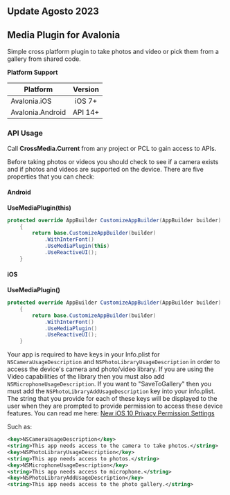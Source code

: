 ## Update Agosto 2023

## Media Plugin for Avalonia

Simple cross platform plugin to take photos and video or pick them from a gallery from shared code.

**Platform Support**

|Platform|Version|
| ------------------- | :------------------: |
|Avalonia.iOS|iOS 7+|
|Avalonia.Android|API 14+|

### API Usage

Call **CrossMedia.Current** from any project or PCL to gain access to APIs.

Before taking photos or videos you should check to see if a camera exists and if photos and videos are supported on the device. There are five properties that you can check:

#### Android 

 **UseMediaPlugin(this)**

```csharp
protected override AppBuilder CustomizeAppBuilder(AppBuilder builder)
    {
        return base.CustomizeAppBuilder(builder)
            .WithInterFont()
            .UseMediaPlugin(this)
            .UseReactiveUI();
    }
```

#### iOS

 **UseMediaPlugin()**
 
```csharp
protected override AppBuilder CustomizeAppBuilder(AppBuilder builder)
    {
        return base.CustomizeAppBuilder(builder)
            .WithInterFont()
            .UseMediaPlugin()
            .UseReactiveUI();
    }
```
Your app is required to have keys in your Info.plist for `NSCameraUsageDescription` and `NSPhotoLibraryUsageDescription` in order to access the device's camera and photo/video library. If you are using the Video capabilities of the library then you must also add `NSMicrophoneUsageDescription`.  If you want to "SaveToGallery" then you must add the `NSPhotoLibraryAddUsageDescription` key into your info.plist. The string that you provide for each of these keys will be displayed to the user when they are prompted to provide permission to access these device features. You can read me here: [New iOS 10 Privacy Permission Settings](https://devblogs.microsoft.com/xamarin/new-ios-10-privacy-permission-settings?WT.mc_id=friends-0000-jamont)

Such as:
```xml
<key>NSCameraUsageDescription</key>
<string>This app needs access to the camera to take photos.</string>
<key>NSPhotoLibraryUsageDescription</key>
<string>This app needs access to photos.</string>
<key>NSMicrophoneUsageDescription</key>
<string>This app needs access to microphone.</string>
<key>NSPhotoLibraryAddUsageDescription</key>
<string>This app needs access to the photo gallery.</string>
```
